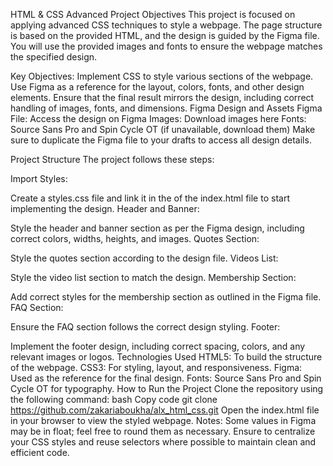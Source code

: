 HTML & CSS Advanced Project
Objectives
This project is focused on applying advanced CSS techniques to style a webpage. The page structure is based on the provided HTML, and the design is guided by the Figma file. You will use the provided images and fonts to ensure the webpage matches the specified design.

Key Objectives:
Implement CSS to style various sections of the webpage.
Use Figma as a reference for the layout, colors, fonts, and other design elements.
Ensure that the final result mirrors the design, including correct handling of images, fonts, and dimensions.
Figma Design and Assets
Figma File: Access the design on Figma
Images: Download images here
Fonts: Source Sans Pro and Spin Cycle OT (if unavailable, download them)
Make sure to duplicate the Figma file to your drafts to access all design details.

Project Structure
The project follows these steps:

Import Styles:

Create a styles.css file and link it in the <head> of the index.html file to start implementing the design.
Header and Banner:

Style the header and banner section as per the Figma design, including correct colors, widths, heights, and images.
Quotes Section:

Style the quotes section according to the design file.
Videos List:

Style the video list section to match the design.
Membership Section:

Add correct styles for the membership section as outlined in the Figma file.
FAQ Section:

Ensure the FAQ section follows the correct design styling.
Footer:

Implement the footer design, including correct spacing, colors, and any relevant images or logos.
Technologies Used
HTML5: To build the structure of the webpage.
CSS3: For styling, layout, and responsiveness.
Figma: Used as the reference for the final design.
Fonts: Source Sans Pro and Spin Cycle OT for typography.
How to Run the Project
Clone the repository using the following command:
bash
Copy code
git clone https://github.com/zakariaboukha/alx_html_css.git
Open the index.html file in your browser to view the styled webpage.
Notes:
Some values in Figma may be in float; feel free to round them as necessary.
Ensure to centralize your CSS styles and reuse selectors where possible to maintain clean and efficient code.
